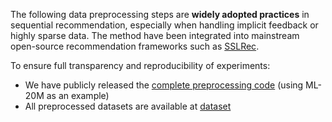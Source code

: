 The following data preprocessing steps are **widely adopted practices** in sequential recommendation, especially when handling implicit feedback or highly sparse data. The method have been integrated into mainstream open-source recommendation frameworks such as [SSLRec](https://github.com/HKUDS/SSLRec).

To ensure full transparency and reproducibility of experiments:
- We have publicly released the [complete preprocessing code](dataset/pre_process.ipynb) (using ML-20M as an example)
- All preprocessed datasets are available at [dataset](dataset)
